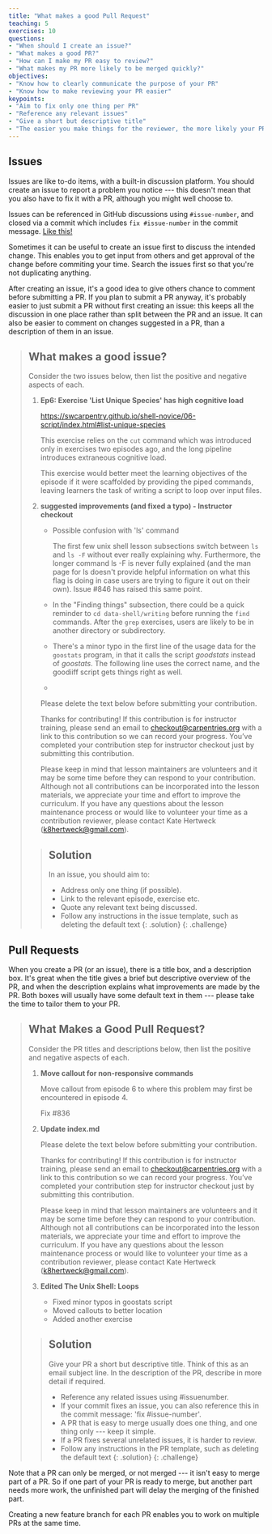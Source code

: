 ```yaml
---
title: "What makes a good Pull Request"
teaching: 5
exercises: 10
questions:
- "When should I create an issue?"
- "What makes a good PR?"
- "How can I make my PR easy to review?"
- "What makes my PR more likely to be merged quickly?"
objectives:
- "Know how to clearly communicate the purpose of your PR"
- "Know how to make reviewing your PR easier"
keypoints:
- "Aim to fix only one thing per PR"
- "Reference any relevant issues"
- "Give a short but descriptive title"
- "The easier you make things for the reviewer, the more likely your PR is to be merged"
---
```


## Issues
Issues are like to-do items, with a built-in discussion platform.
You should create an issue to report a problem you notice ---
this doesn't mean that you also have to fix it with a PR, although you might well choose to.

Issues can be referenced in GitHub discussions using `#issue-number`, and closed via a commit
which includes `fix #issue-number` in the commit message.
[Like this!](https://github.com/gcapes/swc-pr-tutorial/issues/9#event-2345953503)

Sometimes it can be useful to create an issue first to discuss the intended change.
This enables you to get input from others and get approval of the change before commiting your time.
Search the issues first so that you're not duplicating anything.

After creating an issue, it's a good idea to give others chance to comment before submitting a PR.
If you plan to submit a PR anyway, it's probably easier to just submit a PR without first creating an issue:
this keeps all the discussion in one place rather than split between the PR and an issue.
It can also be easier to comment on changes suggested in a PR, than a description of them in an issue.

> ## What makes a good issue?
> Consider the two issues below, then list the positive and negative aspects of each.
>
> 1. **Ep6: Exercise 'List Unique Species' has high cognitive load**
>
>    https://swcarpentry.github.io/shell-novice/06-script/index.html#list-unique-species
>
>    This exercise relies on the `cut` command which was introduced only in exercises two episodes ago,
>    and the long pipeline introduces extraneous cognitive load.
>
>    This exercise would better meet the learning objectives of the episode if it were scaffolded
>    by providing the piped commands, leaving learners the task of writing a script to loop over input files.
>
>
> 2. **suggested improvements (and fixed a typo) - Instructor checkout**
>
>    - Possible confusion with 'ls' command
>
>         The first few unix shell lesson subsections switch between `ls` and `ls -F` without ever really explaining why. Furthermore, the longer command ls -F is never fully explained (and the man page for ls doesn't provide helpful information on what this flag is doing in case users are trying to figure it out on their own). Issue #846 has raised this same point.
>
>
>     - In the "Finding things" subsection, there could be a quick reminder to `cd data-shell/writing` before running the `find` commands. After the `grep` exercises, users are likely to be in another directory or subdirectory.
>
>
>     - There's a minor typo in the first line of the usage data for the `goostats` program,
>     in that it calls the script *goodstats* instead of *goostats*.
>     The following line uses the correct name, and the goodiiff script gets things right as well.
>
>     -
>
>     Please delete the text below before submitting your contribution.
>
>     Thanks for contributing! If this contribution is for instructor training, please send an email to checkout@carpentries.org with a link to this contribution so we can record your progress. You’ve completed your contribution step for instructor checkout just by submitting this contribution.
>
>    Please keep in mind that lesson maintainers are volunteers and it may be some time before they can respond to your contribution. Although not all contributions can be incorporated into the lesson materials, we appreciate your time and effort to improve the curriculum. If you have any questions about the lesson maintenance process or would like to volunteer your time as a contribution reviewer, please contact Kate Hertweck (k8hertweck@gmail.com).
>
> > ## Solution
> > In an issue, you should aim to:
> > - Address only one thing (if possible).
> > - Link to the relevant episode, exercise etc.
> > - Quote any relevant text being discussed.
> > - Follow any instructions in the issue template, such as deleting the default text
> {: .solution}
{: .challenge}


## Pull Requests
When you create a PR (or an issue), there is a title box, and a description box.
It's great when the title gives a brief but descriptive overview of the PR,
and when the description explains what improvements are made by the PR.
Both boxes will usually have some default text in them --- please take the time to
tailor them to your PR.

> ## What Makes a Good Pull Request?
> Consider the PR titles and descriptions below, then list the positive and negative aspects of each.
>
> 1. **Move callout for non-responsive commands**
>
>    Move callout from episode 6 to where this problem may first be encountered in episode 4.
>
>    Fix #836
>
> 2. **Update index.md**
>
>    Please delete the text below before submitting your contribution.
>
>    Thanks for contributing! If this contribution is for instructor training, please send an email to checkout@carpentries.org with a link to this contribution so we can record your progress. You’ve completed your contribution step for instructor checkout just by submitting this contribution.
>
>    Please keep in mind that lesson maintainers are volunteers and it may be some time before they can respond to your contribution. Although not all contributions can be incorporated into the lesson materials, we appreciate your time and effort to improve the curriculum. If you have any questions about the lesson maintenance process or would like to volunteer your time as a contribution reviewer, please contact Kate Hertweck (k8hertweck@gmail.com).
>
>
> 3. **Edited The Unix Shell: Loops**
>
>    - Fixed minor typos in goostats script
>    - Moved callouts to better location
>    - Added another exercise
>
> > ## Solution
> > Give your PR a short but descriptive title. Think of this as an email subject line.
> > In the description of the PR, describe in more detail if required.
> > - Reference any related issues using #issuenumber.
> > - If your commit fixes an issue, you can also reference this in the commit message:
> > 'fix #issue-number'.
> > - A PR that is easy to merge usually does one thing, and one thing only --- keep it simple.
> > - If a PR fixes several unrelated issues, it is harder to review.
> > - Follow any instructions in the PR template, such as deleting the default text
> {: .solution}
{: .challenge}

Note that a PR can only be merged, or not merged --- it isn't easy to merge part of a PR.
So if one part of your PR is ready to merge, but another part needs more work,
the unfinished part will delay the merging of the finished part.

Creating a new feature branch for each PR enables you to work on multiple PRs at the same time.
